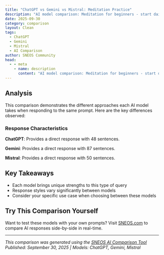 ```yaml
---
title: "ChatGPT vs Gemini vs Mistral: Meditation Practice"
description: "AI model comparison: Meditation for beginners - start daily mindfulness practice..."
date: 2025-09-30
category: comparison
layout: Clean
tags:
  - ChatGPT
  - Gemini
  - Mistral
  - AI Comparison
author: SNEOS Community
head:
  - - meta
    - name: description
      content: "AI model comparison: Meditation for beginners - start daily mindfulness practice..."
---
```


<ChatComparison
  title="ChatGPT vs Gemini vs Mistral: Meditation Practice"
  prompt="Meditation for beginners - start daily mindfulness practice"
  :responses='{
    "ChatGPT": "Starting a daily mindfulness meditation practice is a wonderful way to reduce stress, improve focus, and enhance overall well-being. Here\u2019s a simple guide for beginners to help you get started:\n\n### What is Mindfulness?\nMindfulness is the practice of paying full attention to the present moment without judgment. It involves observing your thoughts, feelings, and sensations as they are, without trying to change or suppress them.\n\n### How to Start Daily Mindfulness Meditation\n\n1. **Set Aside Time**\n   - Start with 5-10 minutes a day.\n   - Choose a time that works best for you, such as morning or before bed.\n\n2. **Find a Quiet and Comfortable Place**\n   - Sit on a chair or cushion with your back straight but relaxed.\n   - You can also lie down, but be mindful not to fall asleep.\n\n3. **Get Comfortable**\n   - Rest your hands on your lap or knees.\n   - Close your eyes gently or keep a soft gaze.\n\n4. **Focus on Your Breath**\n   - Pay attention to your breathing.\n   - Notice the sensation of the air entering your nostrils, filling your lungs, and then leaving your body.\n   - Don\u2019t try to control your breath; just observe it naturally.\n\n5. **Notice When Your Mind Wanders**\n   - It\u2019s normal for thoughts to arise.\n   - When you notice your mind has wandered, gently bring your focus back to your breath.\n   - Be kind to yourself\u2014this is part of the practice.\n\n6. **Expand Your Awareness (optional)**\n   - Gradually, you can widen your attention to bodily sensations, sounds around you, or your emotions.\n   - Simply observe without judgment.\n\n7. **End Gently**\n   - When your timer goes off, don\u2019t rush to get up.\n   - Take a moment to notice how you feel.\n   - Open your eyes slowly and bring your awareness back to your surroundings.\n\n### Tips for Success\n- **Be consistent**: Daily practice is more effective than occasional long sessions.\n- **Stay patient**: Mindfulness is a skill that develops over time.\n- **Use guided meditations**: Apps like Headspace, Calm, or free resources on YouTube can help.\n- **Incorporate mindfulness into daily activities**: Practice mindful eating, walking, or even brushing your teeth.\n\n### Sample Beginner Meditation Script\n\n1. Find a comfortable seated position.\n2. Take three deep breaths to settle in.\n3. Let your breathing return to normal.\n4. Focus your attention on the sensation of your breath.\n5. When your mind wanders, gently return your focus to the breath.\n6. Repeat for 5-10 minutes.\n7. Open your eyes slowly and take a moment to notice how you feel.\n\nStarting a daily mindfulness meditation practice can transform your mental and emotional health. With time and consistency, you\u2019ll likely notice increased calm, clarity, and presence throughout your day.",
    "Gemini": "Okay, let\u0027s get you started on a daily mindfulness meditation practice! Here\u0027s a beginner-friendly guide to help you establish a simple and effective routine.\n\n**I. Understanding Mindfulness Meditation**\n\n*   **What it is:** Mindfulness meditation is about paying attention to the present moment without judgment. It\u0027s not about emptying your mind, but about noticing your thoughts, feelings, and sensations as they arise and pass, without getting carried away by them.\n*   **Why it\u0027s beneficial:** Regular practice can reduce stress, improve focus, increase self-awareness, and promote emotional regulation.\n*   **Key Principles:**\n    *   **Non-Judgment:** Observe your thoughts and feelings without labeling them as good or bad.\n    *   **Patience:** Be kind to yourself. It takes time and practice to develop mindfulness.\n    *   **Beginner\u0027s Mind:** Approach each meditation session with a fresh perspective, as if you\u0027re experiencing it for the first time.\n    *   **Acceptance:** Allow your experiences to be as they are, without trying to change them.\n    *   **Letting Go:** Gently release thoughts and feelings that arise, returning your attention to your chosen focus.\n\n**II. Setting Up Your Meditation Space and Time**\n\n*   **Find a Quiet Space:** Choose a place where you can sit or lie down undisturbed for a few minutes. It doesn\u0027t have to be fancy; a quiet corner will do.\n*   **Minimize Distractions:** Turn off your phone notifications, let others know you need some quiet time, and try to reduce any other potential interruptions.\n*   **Choose a Time:**  Consistency is key.  Start with a time that feels sustainable, like first thing in the morning, during your lunch break, or before bed. Evenings before bed are a great option, as it promotes relaxation before sleep.\n*   **Duration:** Start small.  **5 minutes a day is perfect for beginners.**  You can gradually increase the time as you become more comfortable.  Don\u0027t feel pressured to meditate for long periods initially.\n\n**III. A Simple Beginner\u0027s Mindfulness Meditation (Breath Awareness)**\n\nThis is a common and effective starting point:\n\n1.  **Posture:**\n    *   **Sitting:** Sit comfortably in a chair with your feet flat on the floor or cross-legged on a cushion. Keep your back relatively straight but not stiff. You can rest your hands gently on your lap or knees.\n    *   **Lying Down (Body Scan):** Lie on your back on a comfortable surface. Keep your arms slightly away from your body, palms facing up.\n2.  **Close Your Eyes (Optional):** You can close your eyes to minimize visual distractions, or keep them softly focused on a point on the floor a few feet in front of you.\n3.  **Body Awareness:** Take a moment to notice your body. Feel the points of contact between your body and the chair/floor. Relax any areas of tension you notice.\n4.  **Focus on Your Breath:**\n    *   **Natural Breathing:** Allow your breath to flow naturally, without trying to control it.\n    *   **Sensation of Breath:** Pay attention to the physical sensations of your breath. You might notice the rise and fall of your chest or abdomen, the cool air entering your nostrils, or the warm air leaving.\n    *   **Anchor:** Use your breath as an anchor to the present moment.\n5.  **Thoughts Will Arise:** It\u0027s perfectly normal for your mind to wander. When you notice your thoughts drifting, gently acknowledge the thought without judgment.\n6.  **Return to Your Breath:**  Simply redirect your attention back to the sensation of your breath. Imagine that you are gently guiding a child, always with kindness and without judgement. Don\u0027t get frustrated with yourself.\n7.  **Continue for the Chosen Duration:**  Keep returning to your breath each time your mind wanders.\n8.  **Ending the Meditation:** When your timer goes off (use your phone or a meditation app), take a few moments to deepen your breaths. Gently wiggle your fingers and toes. Slowly open your eyes (if they were closed). Notice how you feel.\n\n**IV. Guided Meditations**\n\n*   **Why Use Them:** Guided meditations can be very helpful for beginners. They provide structure and guidance, making it easier to stay focused.\n*   **Where to Find Them:**\n    *   **Apps:** Headspace, Calm, Insight Timer, Simple Habit are popular apps with beginner-friendly guided meditations. Many offer free trials or free content.\n    *   **YouTube:** Search for \u0022guided meditation for beginners\u0022 on YouTube.  Look for reputable teachers and channels.\n*   **Types:** Start with guided meditations that focus on breath awareness, body scans, or loving-kindness.\n\n**V. Tips for Success**\n\n*   **Be Patient:** It takes time to develop mindfulness. Don\u0027t get discouraged if your mind wanders frequently. Just keep practicing.\n*   **Be Consistent:** Even short, regular practice is more beneficial than infrequent, long sessions. Aim for daily practice, even if it\u0027s just for 5 minutes.\n*   **Be Kind to Yourself:**  There\u0027s no right or wrong way to meditate. Treat yourself with compassion and understanding.\n*   **Don\u0027t Strive for Perfection:** Mindfulness is about awareness, not perfection. Don\u0027t try to force yourself to be calm or peaceful. Just observe what\u0027s happening in the present moment.\n*   **Experiment:** Try different types of meditation to find what works best for you. You might prefer breath awareness, body scans, loving-kindness meditations, or walking meditations.\n*   **Integrate Mindfulness into Daily Life:**  Practice bringing mindfulness to everyday activities, such as eating, walking, or washing dishes. Pay attention to the sensations, thoughts, and feelings that arise without judgment.\n*   **Journaling:**  After your meditation, consider journaling about your experience. This can help you gain deeper insights into your thoughts and emotions.\n\n**VI. Sample First Week Schedule (5 Minutes Per Day)**\n\n*   **Day 1:** Breath Awareness Meditation (Focus on the sensation of your breath)\n*   **Day 2:** Guided Body Scan Meditation (Find one on YouTube or an app)\n*   **Day 3:** Breath Awareness Meditation\n*   **Day 4:** Guided Meditation for Sleep or Relaxation (Especially if meditating before bed)\n*   **Day 5:** Breath Awareness Meditation\n*   **Day 6:** Free Choice - Choose any meditation you enjoyed from the week.\n*   **Day 7:**  Breath Awareness Meditation (Reflect on your experience of the week)\n\n**Important Considerations:**\n\n*   **Medical Conditions:** If you have a history of mental health issues (anxiety, depression, trauma), it\u0027s a good idea to consult with a mental health professional before starting a meditation practice.\n*   **Listen to Your Body:** If you experience any discomfort or negative emotions during meditation, stop and adjust your posture or technique. If problems persist, seek guidance from a qualified meditation teacher.\n\nBy following these steps and being patient with yourself, you can establish a daily mindfulness meditation practice that can improve your well-being and help you live a more present and fulfilling life. Good luck!\n",
    "Mistral": "Starting a daily mindfulness practice can be a wonderful way to reduce stress, improve focus, and enhance overall well-being. Here are some steps to help you get started with meditation for beginners:\n\n### 1. **Set Clear Intentions**\n   - **Why Meditate?** Understand your reasons for starting a meditation practice. Whether it\u0027s for stress relief, better sleep, or improved concentration, having a clear intention can keep you motivated.\n\n### 2. **Find a Quiet Space**\n   - **Environment:** Choose a quiet, comfortable place where you won\u0027t be disturbed. This could be a corner of your room, a garden, or any place that feels peaceful to you.\n\n### 3. **Start Small**\n   - **Time:** Begin with just 5-10 minutes a day. Consistency is more important than duration, especially when you\u0027re starting out.\n\n### 4. **Choose a Comfortable Position**\n   - **Posture:** Sit comfortably with your back straight. You can sit on a chair, on the floor, or even lie down if that\u0027s more comfortable. The key is to be relaxed but alert.\n\n### 5. **Focus on Your Breath**\n   - **Breath Awareness:** Close your eyes and focus on your breath. Notice the sensation of the air coming in and out of your nostrils. Don\u0027t try to control your breath; just let it flow naturally.\n\n### 6. **Deal with Distractions**\n   - **Mind Wandering:** It\u0027s natural for your mind to wander. When you notice your thoughts drifting, gently bring your focus back to your breath without judgment.\n\n### 7. **Use Guided Meditations**\n   - **Apps and Resources:** There are many apps and online resources that offer guided meditations for beginners. Some popular apps include Headspace, Calm, and Insight Timer.\n\n### 8. **Be Consistent**\n   - **Routine:** Try to meditate at the same time every day. This can help establish a habit and make it easier to stick with your practice.\n\n### 9. **Reflect on Your Experience**\n   - **Journaling:** After each session, take a moment to reflect on how you feel. Journaling can be a helpful way to track your progress and understand the benefits of your practice.\n\n### 10. **Be Patient and Kind to Yourself**\n   - **Self-Compassion:** Remember that meditation is a practice, and it takes time to see results. Be patient with yourself and avoid self-criticism if you struggle.\n\n### Sample Beginner Meditation\n1. **Find a Comfortable Position:** Sit or lie down comfortably.\n2. **Close Your Eyes:** Gently close your eyes.\n3. **Focus on Your Breath:** Notice the sensation of your breath as it flows in and out.\n4. **Count Your Breaths:** Count each inhale and exhale up to 10, then start over.\n5. **Return to Breath:** If your mind wanders, gently bring your focus back to your breath.\n6. **End with Gratitude:** When your time is up, take a moment to feel grateful for the practice and slowly open your eyes.\n\n### Additional Tips\n- **Body Scan:** Another simple technique is a body scan, where you mentally scan your body from head to toe, noticing any sensations or tension.\n- **Mindful Eating:** Practice mindfulness during meals by focusing on the taste, texture, and sensation of each bite.\n- **Walking Meditation:** Take a slow, mindful walk, focusing on the sensation of your feet touching the ground.\n\nBy incorporating these steps into your daily routine, you can develop a mindfulness practice that supports your overall well-being."
  }'
  published-date="22:46"
/>

## Analysis

This comparison demonstrates the different approaches each AI model takes when responding to the same prompt. Here are the key differences observed:

### Response Characteristics

**ChatGPT**: Provides a direct response with 48 sentences. 

**Gemini**: Provides a direct response with 87 sentences. 

**Mistral**: Provides a direct response with 50 sentences. 

## Key Takeaways

- Each model brings unique strengths to this type of query
- Response styles vary significantly between models
- Consider your specific use case when choosing between these models

## Try This Comparison Yourself

Want to test these models with your own prompts? Visit [SNEOS.com](https://sneos.com) to compare AI responses side-by-side in real-time.

---

*This comparison was generated using the [SNEOS AI Comparison Tool](https://sneos.com)*
*Published: September 30, 2025 | Models: ChatGPT, Gemini, Mistral*
